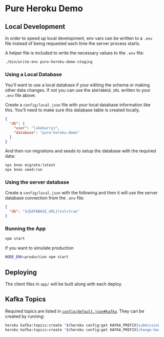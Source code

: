 # Pure Heroku Demo

## Local Development

In order to speed up local development, env vars can be written to a `.env` file instead of being requested each time the server process starts.

A helper file is included to write the necessary values to the `.env` file:

```sh
./bin/write-env pure-heroku-demo-staging
```

### Using a Local Database

You'll want to use a local database if your editing the schema or making other data changes. If not you can use the `$DATABASE_URL` written to your `.env` file above.

Create a `config/local.json` file with your local database information like this. You'll need to make sure this database table is created locally.

```json
{
  "db": {
    "user": "lukekarrys",
    "database": "pure-heroku-demo"
  }
}
```

And then run migrations and seeds to setup the database with the required data:

```sh
npx knex migrate:latest
npx knex seed:run
```

### Using the server database

Create a `config/local.json` with the following and then it will use the server database connection from the `.env` file:

```json
{
  "db": "${DATABASE_URL}?ssl=true"
}
```

### Running the App

```sh
npm start
```

If you want to simulate production

```sh
NODE_ENV=production npm start
```

## Deploying

The client files in `app/` will be built along with each deploy.

## Kafka Topics

Required topics are listed in [`config/default.json#kafka`](./config/default.json). They can be created by running:

```sh
heroku kafka:topics:create "$(heroku config:get KAFKA_PREFIX)submission-app"
heroku kafka:topics:create "$(heroku config:get KAFKA_PREFIX)change-background"
```
